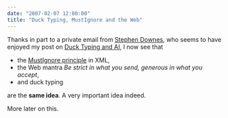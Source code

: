 ```yaml
---
date: "2007-02-07 12:00:00"
title: "Duck Typing, MustIgnore and the Web"
---
```




Thanks in part to a private email from [Stephen Downes](http://www.downes.ca), who seems to have enjoyed my post on [Duck Typing and AI](/lemire/blog/2007/01/27/duck-typing-artificial-intelligence-and-philosophy/), I now see that

- the [MustIgnore principle](http://www.tbray.org/ongoing/When/200x/2006/01/09/On-XML-Language-Design) in XML, 
- the Web mantra <em>Be strict in what you send, generous in what you accept</em>,
- and duck typing


are the __same idea__. A very important idea indeed.

More later on this.

